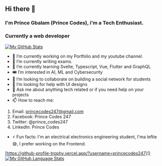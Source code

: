 ## Hi there 👋
### I'm Prince Gbalam (Prince Codes), i'm a Tech Enthusiast. 
### Currently a web developer
[![My GitHub Stats](https://github-readme-stats.vercel.app/api/?username=princecodes247&count_private=true&theme=tokyonight&showicons=true)]()

- 🔭 I’m currently working on my Portfolio and my youtube channel.
- 📖 I’m currently writing exams.
- 🌱 I’m currently learning Svelte, Typescript, Vue, Flutter and GraphQL
- 🎟 I’m interested in AI, ML and Cybersecurity
- 👯 I’m looking to collaborate on building a social network for students
- 🤔 I’m looking for help with UI designs
- 💬 Ask me about anything tech related or if you need help on your projects
- 📫 How to reach me: 
1. Email: princecodes247@gmail.com
2. Facebook: Prince Codes 247
3. Twitter: @prince_codes247
4. LinkedIn: Prince Codes
- ⚡ Fun facts: I'm an electrical electronics engineering student,
I'ma leftie😅, I prefer working on the Frontend.
<!--
**princecodes247/princecodes247** is a ✨ _special_ ✨ repository because its `README.md` (this file) appears on your GitHub profile.

Here are some ideas to get you started:

- 🔭 I’m currently working on ...
- 🌱 I’m currently learning ...
- 👯 I’m looking to collaborate on ...
- 🤔 I’m looking for help with ...
- 💬 Ask me about ...
- 📫 How to reach me: ...
- 😄 Pronouns: ...
- ⚡ Fun fact: ...
-->
[https://github-profile-trophy.vercel.app/?username=princecodes247]()
[![My GitHub Language Stats](https://github-readme-stats.vercel.app/api/top-langs/?username=princecodes247&langs_count=8&theme=tokyonight)]()

